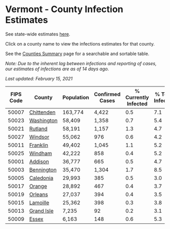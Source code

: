 # Vermont - County Infection Estimates

See state-wide estimates [here](/infections/us-vt).

Click on a county name to view the infections estimates for that county.

See the [Counties Summary](/infections/summary-counties) page for a searchable and sortable table.

*Note: Due to the inherent lag between infections and reporting of cases, our estimates of infections are as of 14 days ago.*

*Last updated: February 15, 2021*

|   FIPS Code |                   County |   Population |   Confirmed Cases |   % Currently Infected |   % Total Infected |
|-------------|--------------------------|--------------|-------------------|------------------------|--------------------|
|       50007 | [Chittenden](chittenden) |      163,774 |             4,422 |                    0.5 |                7.1 |
|       50023 | [Washington](washington) |       58,409 |             1,358 |                    0.7 |                5.4 |
|       50021 |       [Rutland](rutland) |       58,191 |             1,157 |                    1.3 |                4.7 |
|       50027 |       [Windsor](windsor) |       55,062 |               976 |                    0.6 |                4.2 |
|       50011 |     [Franklin](franklin) |       49,402 |             1,045 |                    1.1 |                5.2 |
|       50025 |       [Windham](windham) |       42,222 |               858 |                    0.4 |                5.2 |
|       50001 |       [Addison](addison) |       36,777 |               665 |                    0.5 |                4.7 |
|       50003 | [Bennington](bennington) |       35,470 |             1,304 |                    1.7 |                8.5 |
|       50005 |   [Caledonia](caledonia) |       29,993 |               385 |                    0.5 |                3.0 |
|       50017 |         [Orange](orange) |       28,892 |               467 |                    0.4 |                3.7 |
|       50019 |       [Orleans](orleans) |       27,037 |               394 |                    0.4 |                3.5 |
|       50015 |     [Lamoille](lamoille) |       25,362 |               398 |                    0.3 |                3.8 |
|       50013 | [Grand Isle](grand-isle) |        7,235 |                92 |                    0.2 |                3.1 |
|       50009 |           [Essex](essex) |        6,163 |               148 |                    0.6 |                5.3 |